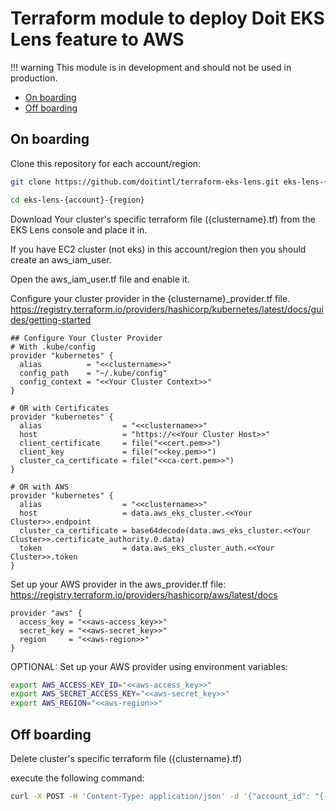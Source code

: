# Terraform module to deploy Doit EKS Lens feature to AWS

!!! warning
    This module is in development and should not be used in production.
* [On boarding](#On-boarding)
* [Off boarding](#Off-boarding)

## On boarding

Clone this repository for each account/region:
```bash
git clone https://github.com/doitintl/terraform-eks-lens.git eks-lens-{account}-{region}

cd eks-lens-{account}-{region}
```
Download Your cluster's specific terraform file ({clustername}.tf) from the EKS Lens console and place it in.

If you have EC2 cluster (not eks) in this account/region then you should create an aws_iam_user.

Open the aws_iam_user.tf file and enable it.

Configure your cluster provider in the {clustername}_provider.tf file.
https://registry.terraform.io/providers/hashicorp/kubernetes/latest/docs/guides/getting-started
```hcl
## Configure Your Cluster Provider
# With .kube/config
provider "kubernetes" {
  alias          = "<<clustername>>"
  config_path    = "~/.kube/config"
  config_context = "<<Your Cluster Context>>"
}

# OR with Certificates
provider "kubernetes" {
  alias                  = "<<clustername>>"
  host                   = "https://<<Your Cluster Host>>"
  client_certificate     = file("<<cert.pem>>")
  client_key             = file("<<key.pem>>")
  cluster_ca_certificate = file("<<ca-cert.pem>>")
}

# OR with AWS 
provider "kubernetes" {
  alias                  = "<<clustername>>"
  host                   = data.aws_eks_cluster.<<Your Cluster>>.endpoint
  cluster_ca_certificate = base64decode(data.aws_eks_cluster.<<Your Cluster>>.certificate_authority.0.data)
  token                  = data.aws_eks_cluster_auth.<<Your Cluster>>.token
}

```

Set up your AWS provider in the aws_provider.tf file:
https://registry.terraform.io/providers/hashicorp/aws/latest/docs
```hcl
provider "aws" {
  access_key = "<<aws-access_key>>"
  secret_key = "<<aws-secret_key>>"
  region     = "<<aws-region>>"
}
```
OPTIONAL: Set up your AWS provider using environment variables:
```bash
export AWS_ACCESS_KEY_ID="<<aws-access_key>>"
export AWS_SECRET_ACCESS_KEY="<<aws-secret_key>>"
export AWS_REGION="<<aws-region>>"
```

## Off boarding

Delete cluster's specific terraform file ({clustername}.tf)

execute the following command:
```bash
curl -X POST -H 'Content-Type: application/json' -d '{"account_id": "{{.AccountID}}","region": "{{.Region}}","cluster_name": "{{.ClusterName}}" }' http://localhost:8086/terraform-destroy
```